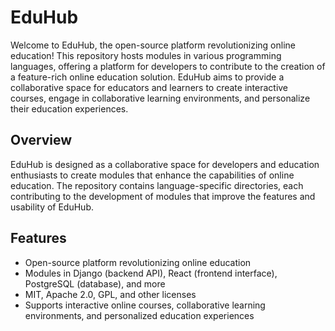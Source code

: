 # EduHub

Welcome to EduHub, the open-source platform revolutionizing online education! This repository hosts modules in various programming languages, offering a platform for developers to contribute to the creation of a feature-rich online education solution. EduHub aims to provide a collaborative space for educators and learners to create interactive courses, engage in collaborative learning environments, and personalize their education experiences.

## Overview

EduHub is designed as a collaborative space for developers and education enthusiasts to create modules that enhance the capabilities of online education. The repository contains language-specific directories, each contributing to the development of modules that improve the features and usability of EduHub.

## Features

- Open-source platform revolutionizing online education
- Modules in Django (backend API), React (frontend interface), PostgreSQL (database), and more
- MIT, Apache 2.0, GPL, and other licenses
- Supports interactive online courses, collaborative learning environments, and personalized education experiences
